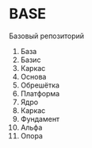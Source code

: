 # BASE
Базовый репозиторий

1. База
2. Базис
3. Каркас
4. Основа
5. Обрешётка
6. Платформа
7. Ядро
8. Каркас
9. Фундамент
10. Альфа
11. Опора
